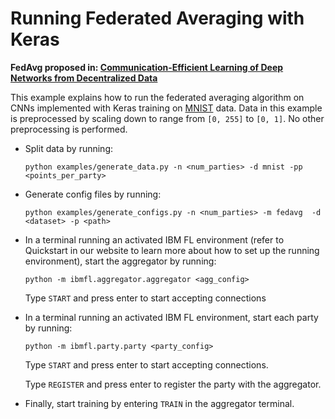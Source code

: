 
# Running Federated Averaging with Keras

**FedAvg proposed in: [Communication-Efficient Learning of Deep Networks from Decentralized Data](https://arxiv.org/pdf/1602.05629.pdf)**

This example explains how to run the federated averaging algorithm on CNNs implemented with Keras training
on [MNIST](http://yann.lecun.com/exdb/mnist/) data. Data in this example is preprocessed by scaling down to range from `[0, 255]` to `[0, 1]`.
No other preprocessing is performed.

- Split data by running:

    ```
    python examples/generate_data.py -n <num_parties> -d mnist -pp <points_per_party>
    ```
- Generate config files by running:
    ```
    python examples/generate_configs.py -n <num_parties> -m fedavg  -d <dataset> -p <path>
    ```
- In a terminal running an activated IBM FL environment 
(refer to Quickstart in our website to learn more about how to set up the running environment), start the aggregator by running:
    ```
    python -m ibmfl.aggregator.aggregator <agg_config>
    ```
    Type `START` and press enter to start accepting connections
- In a terminal running an activated IBM FL environment, start each party by running:
    ```
    python -m ibmfl.party.party <party_config>
    ```
    Type `START` and press enter to start accepting connections.
    
    Type  `REGISTER` and press enter to register the party with the aggregator. 
- Finally, start training by entering `TRAIN` in the aggregator terminal.